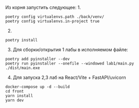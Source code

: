 Из корня запустить следующее:
1. 
```
poetry config virtualenvs.path ./back/venv/
poetry config virtualenvs.in-project true
```
2. 
```
poetry install 
```
3. Для сборки/открытия 1 лабы в исполняемом файле:
```
poetry add pyinstaller --dev
poetry run pyinstaller --onefile --windowed lab1/main.py
./dist/main.exe
```
4. Для запуска 2,3 лаб на React/Vite + FastAPI/uvicorn  
```
docker-compose up -d --build
cd front
yarn install
yarn dev 
```
